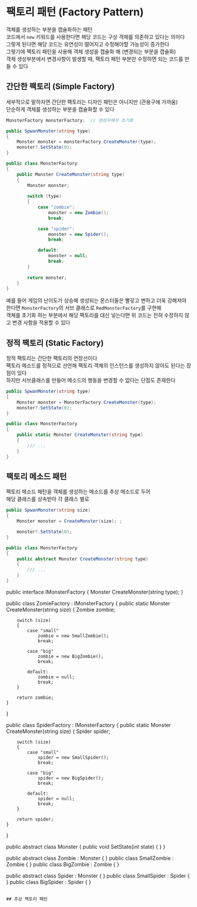 # 팩토리 패턴 (Factory Pattern)
객체를 생성하는 부분을 캡슐화하는 패턴  
코드에서 `new` 키워드를 사용한다면 해당 코드는 구상 객체를 의존하고 있다는 의미다  
그렇게 된다면 해당 코드는 유연성이 떨어지고 수정해야할 가능성이 증가한다  
그렇기에 팩토리 패턴을 사용해 객체 생성을 캡슐화 해 (변경되는 부분을 캡슐화)  
객체 생성부분에서 변경사항이 발생할 때, 팩토리 패턴 부분만 수정하면 되는 코드를 만들 수 있다 

## 간단한 팩토리 (Simple Factory)
세부적으로 말하자면 간단한 팩토리는 디자인 패턴은 아니지만 (관용구에 가까움)  
단순하게 객체를 생성하는 부분을 캡슐화할 수 있다  
``` C#
MonsterFactory monsterFactory;  // 생성자에서 초기화

public SpwanMonster(string type)
{
    Monster monster = monsterFactory.CreateMonster(type);
    monster?.SetState(0);
}
```
``` C#
public class MonsterFactory
{
    public Monster CreateMonster(string type)
    {
        Monster monster;
        
        switch (type)
        {
            case "zombie":
                monster = new Zombie();
                break;

            case "spider":
                monster = new Spider();
                break;

            default:
                monster = null;
                break;
        }
        
        return monster;
    }
}
```
예를 들어 게임의 난이도가 상승해 생성되는 몬스터들은 빨갛고 변하고 더욱 강해져야 한다면
`MonsterFactory`의 서브 클래스로 `RedMonsterFactory`를 구현해  
객체를 초기화 하는 부분에서 해당 팩토리를 대신 넣는다면 위 코드는 전혀 수정하지 않고 변경 사항을 적용할 수 있다

## 정적 팩토리 (Static Factory)
정적 팩토리는 간단한 팩토리의 연장선이다  
팩토리 메소드를 정적으로 선언해 팩토리 객체의 인스턴스를 생성하지 않아도 된다는 장점이 있다  
하지만 서브클래스를 만들어 메소드의 행동을 변경할 수 없다는 단점도 존재한다  
``` C#
public SpwanMonster(string type)
{
    Monster monster = MonsterFactory.CreateMonster(type);
    monster?.SetState(0);
}
```
``` C#
public class MonsterFactory
{
    public static Monster CreateMonster(string type)
    {
        /// ...
    }
}
```

## 팩토리 메소드 패턴
팩토리 메소드 패턴을 객체를 생성하는 메소드를 추상 메소드로 두어  
해당 클래스를 상속받아 각 클래스 별로 
``` C#
public SpwanMonster(string size)
{
    Monster monster = CreateMonster(size); ;

    monster?.SetState(0);
}

public class MonsterFactory
{
    public abstract Monster CreateMonster(string type)
    {
        /// ...
    }
}
```













public interface IMonsterFactory
{
    Monster CreateMonster(string type);
}

public class ZomieFactory : IMonsterFactory
{
    public static Monster CreateMonster(string size)
    {
        Zombie zombie;

        switch (size)
        {
            case "small"
                zombie = new SmallZombie();
                break;

            case "big"
                zombie = new BigZombie();
                break;

            default:
                zombie = null;
                break;
        }

        return zombie;
    }
}

public class SpiderFactory : IMonsterFactory
{
    public static Monster CreateMonster(string size)
    {
        Spider spider;

        switch (size)
        {
            case "small"
                spider = new SmallSpider();
                break;

            case "big"
                spider = new BigSpider();
                break;

            default:
                spider = null;
                break;
        }

        return spider;
    }
}

public abstract class Monster
{
    public void SetState(int state) { }
}

public abstract class Zombie : Monster { }
public class SmallZombie : Zombie { }
public class BigZombie : Zombie { }

public abstract class Spider : Monster { }
public class SmallSpider : Spider { }
public class BigSpider : Spider { }
```

## 추상 팩토리 패턴


